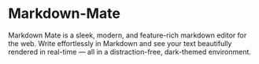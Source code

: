 # Markdown-Mate
Markdown Mate is a sleek, modern, and feature-rich markdown editor for the web. Write effortlessly in Markdown and see your text beautifully rendered in real-time — all in a distraction-free, dark-themed environment.

